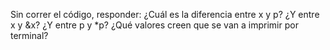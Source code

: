 Sin correr el código, responder:
¿Cuál es la diferencia entre x y p? ¿Y entre x y &x? ¿Y entre p y *p?
¿Qué valores creen que se van a imprimir por terminal?
